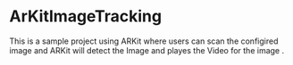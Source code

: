# ArKitImageTracking
This is a sample project using ARKit where users can scan the configired image and ARKit will detect the Image and playes the Video for the image .
